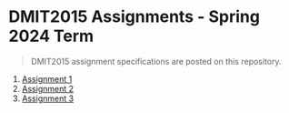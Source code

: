 # DMIT2015 Assignments - Spring 2024 Term

> DMIT2015 assignment specifications are posted on this repository. 

1. [Assignment 1](./dmit2015-1233-assignment01.adoc)
2. [Assignment 2](./dmit2015-1233-assignment02.adoc)
3. [Assignment 3](./dmit2015-1233-assignment03.adoc)
   
